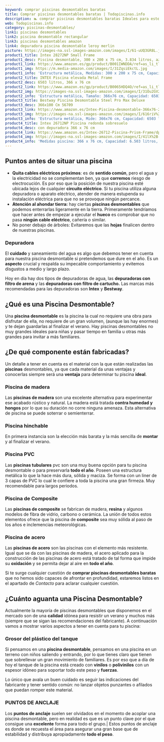```yaml
---
keyword: comprar piscinas desmontables baratas
title: Comprar piscinas desmontables baratas | Todopiscinas.info
description: 🏊 comprar piscinas desmontables baratas Ideales para este verano 2021. Aquí puedes comprar comprar piscinas desmontables baratas y comparar con otras similares. No dejes escapar comprar piscinas desmontables baratas a un precio realmente tentador.
web: Todopiscinas.info
category: piscinas-desmontables/
link1: piscinas desmontables
link2: piscina desmontable rectangular
link3: piscinas desmontables amazon
link4: depuradora piscina desmontable leroy merlin
picture: https://images-na.ssl-images-amazon.com/images/I/61-uUQ3GR8L.jpg
product1_title: Intex 28272NP Small Frame
product1_desc: Piscina desmontable, 300 x 200 x 75 cm, 3.834 litros, azul
product1_link: https://www.amazon.es/gp/product/B001IWNDDA/ref=as_li_tl?ie=UTF8&camp=3638&creative=24630&creativeASIN=B001IWNDDA&linkCode=as2&tag=todopiscinas0e-21&linkId=25b9d647487c889cb6ef56ed63f50ca1
product1_img: https://m.media-amazon.com/images/I/31ZqsiEkctL.jpg
product1_info: 'Estructura metálica, Medidas: 300 x 200 x 75 cm, Capacidad: 3.834 litros, Para 6 personas (+ 6 años), Fácil montaje, Forma rectangular'
product2_title: INTEX Piscina elevada Metal Frame
product2_desc: 6503 litros, 366 x 76 cm
product2_link: https://www.amazon.es/gp/product/B0065HDQ4O/ref=as_li_tl?ie=UTF8&camp=3638&creative=24630&creativeASIN=B0065HDQ4O&linkCode=as2&tag=todopiscinas0e-21&linkId=ed2430e3ba564d3527ee103df33ed7b3
product2_img: https://images-na.ssl-images-amazon.com/images/I/31Ou2GV2SAL.jpg
product2_info: 'Estructura metálica, Tamaño: 366x76 cm, Capacidad: 6503 litros, Forma circular, De 4 a 7 personas (+6 años)'
product3_title: Bestway Piscina Desmontable Steel Pro Max Deluxe
product3_desc: 366x100 Cm 56709
product3_link: https://www.amazon.es/Intex-Piscina-desmontable-366x76-28210NP/dp/B0065HDQ4O?__mk_es_ES=%C3%85M%C3%85%C5%BD%C3%95%C3%91&crid=25UQGV9HG2INI&dchild=1&keywords=piscinas+desmontables&qid=1615854176&sprefix=piscinas+dem%2Caps%2C201&sr=8-5&linkCode=ll1&tag=todopiscinas0e-21&linkId=34f200977c6cbaab1f3f4d9ac0e64755&language=es_ES&ref_=as_li_ss_tl
product3_img: https://images-na.ssl-images-amazon.com/images/I/616riV%2BiY3L.jpg
product3_info: 'Estructura metálica, Mide: 366x76 cm, Capacidad: 6503 litros, De 4 a 7 personas mayores de 6 años, Forma circular, Tecnología Super-Tough'
product4_title: Intex 26712NP Piscina redonda sobresuelo
product4_desc: con depuradora 366 x 76 cm
product4_link: https://www.amazon.es/Intex-26712-Piscina-Prism-Frame/dp/B07FB823GL?__mk_es_ES=%C3%85M%C3%85%C5%BD%C3%95%C3%91&dchild=1&keywords=piscinas+desmontables+con+depuradora&qid=1615936418&sr=8-5&linkCode=ll1&tag=todopiscinas0e-21&linkId=d98699de7830cd471766fa1daa36de34&language=es_ES&ref_=as_li_ss_tl
product4_img: https://images-na.ssl-images-amazon.com/images/I/41lX%2B-YpibL.jpg
product4_info: 'Medidas piscina: 366 x 76 cm, Capacidad: 6.503 litros, Incluye depuradora de cartucha A, Lona resistente triple capa'
---
```



<stats-list :link1=link1 :link2=link2 :link3=link3 :link4=link4 :category=category></stats-list>


## Puntos antes de situar una piscina



*   **Quita cables eléctricos próximos**: es de **sentido común**, pero el agua y la electricidad no se complementan ben, ya que **corremos** riesgo de electrocución. Es por eso que la posición de nuestra piscina esté ubicada lejos de cualquier **circuito eléctrico**. Si tu piscina utiliza alguna depuradora o aparato eléctrico, atender de manera estupenda su instalación eléctrica para que no se provoque ningún percance.
*   **Atención al ahondar tierra:** hay ciertas **piscinas desmontables** que podemos enterrarlas ligeramente en la tierra. Primeramente tendríamos que hacer antes de empezar a ejecutar el **hueco** es comprobar que no pasa **ningún cable eléctrico**, cañería o similar.
*   No poner debajo de árboles: Evitaremos que las **hojas** finalicen dentro de nuestras piscinas.

<brand-panel :title=product1_title :desc=product1_desc :img=product1_img :link=product1_link></brand-panel>


### Depuradora

El **cuidado** y saneamiento del agua es algo que debemos tener en cuenta para nuestra piscina desmontable si pretendemos que dure en el año. Es un **aspecto** crucial y respalda su impecable comportamiento y evitemos disgustos a medio y largo plazo.

Hoy en día hay dos tipos de depuradoras de agua, las **depuradoras con filtro de arena** y  las **depuradoras** **con filtro de cartucho.** Las marcas más recomendadas para las depuradoras son **Intex** y **Bestway**.
## ¿Qué es una Piscina Desmontable?

Una **piscina desmontable** es la piscina la cual no requiere una obra para disfrutar de ella, no requiere de un gran volumen, (aunque las hay enormes) y te dejan guardarlas al finalizar el verano. Hay piscinas desmontables no muy grandes ideales para niñas y pasar tiempo en familia u otras más grandes para invitar a más familiares.

<external-banner></external-banner>



## ¿De qué componente están fabricadas?

Un detalle a tener en cuenta es el material con la que están realizadas las **piscinas** desmontables, ya que cada material da unas ventajas y conocerlas siempre será una **ventaja** para determinar tu piscina **ideal**.


### Piscina de madera

Las **piscinas de madera** son una excelente alternativa para experimentar ese acabado rústico y natural. La madera está tratada **contra humedad y hongos** por lo que su duración no corre ninguna amenaza. Esta alternativa de piscina se puede soterrar o semienterrar.


### Piscina hinchable

En primera instancia son la elección más barata y la más sencilla de **montar** y  al finalizar el verano.


### Piscina  PVC

Las **piscinas tubulares** pvc son una muy buena opción para tu piscina desmontable o para preservarla **todo el año**. Poseen una estructura metálica lo que la hace más dura, sólida y maciza. Se forma con un liner de 3 capas de PVC lo cual le confiere a toda la piscina una gran firmeza. Muy recomendable para largos periodos.


### Piscina de Composite

Las **piscinas de composite** se fabrican de madera, **resina** y algunos modelos de fibra de vidrio, carbono o cerámica. La unión de todos estos elementos ofrece que la piscina de **composite** sea muy sólida al paso de los años e inclemencias meteorológicas.


### Piscina de acero

Las **piscinas de acero** son las piscinas con el elemento más resistente. Igual que se da con las piscinas de madera, el acero aplicado para la construcción de las piscinas de acero está tratado de tal forma que impide su **oxidación** y se permita dejar al aire en **todo el año**.

Si te surge cualquier cuestión de **comprar piscinas desmontables baratas** que no hemos sido capaces de afrontar en profundidad, estaremos listos en el apartado de _Contacto_ para aclarar cualquier cuestión.


## ¿Cuánto aguanta una Piscina Desmontable?

Actualmente la mayoría de piscinas desmontables que disponemos en el mercado son de una **calidad** idónea para resistir un verano y muchos más (siempre que se sigan las recomendaciones del fabricante). A continuación vamos a mostrar varios aspectos a tener en cuenta para tu piscina:


### Grosor del plástico del tanque

Si pensamos en una **piscina desmontable**, pensamos en una piscina en un terreno con niños saliendo y entrando, por lo que tienes claro que tienen que sobrellevar un gran movimiento de familiares. Es por eso que a día de hoy el tanque de la piscina está creado con **vinilos** o **polivinilos** con un espesor idóneo para soportar todo este peso y **fuerzas**.

Lo único que avala un	 buen cuidado es seguir las indicaciones del fabricante y tener sentido común: no lanzar objetos punzantes o afilados que puedan romper este material.


### PUNTOS DE ANCLAJE

Los **puntos de anclaje** suelen ser olvidados en el momento de acoplar una piscina desmontable, pero en realidad es que es un punto clave por el que consigue una **excelente** forma para todo el grupo.| Estos puntos de anclaje es donde se recuesta el área para asegurar una gran base que de estabilidad y distribuya apropiadamente **todo el peso**.